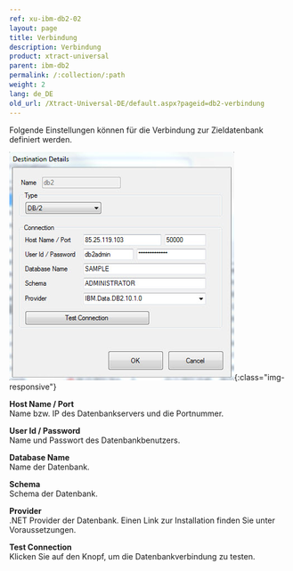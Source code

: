 ```yaml
---
ref: xu-ibm-db2-02
layout: page
title: Verbindung
description: Verbindung
product: xtract-universal
parent: ibm-db2
permalink: /:collection/:path
weight: 2
lang: de_DE
old_url: /Xtract-Universal-DE/default.aspx?pageid=db2-verbindung
---
```


Folgende Einstellungen können für die Verbindung zur Zieldatenbank definiert werden.

![DB2-Connection](/img/content/DB2-Connection.jpg){:class="img-responsive"}

**Host Name / Port** <br>
Name bzw. IP des Datenbankservers und die Portnummer.

**User Id / Password** <br>
Name und Passwort des Datenbankbenutzers.

**Database Name** <br>
Name der Datenbank.

**Schema** <br>
Schema der Datenbank.

**Provider** <br>
.NET Provider der Datenbank. Einen Link zur Installation finden Sie unter Voraussetzungen. 

**Test Connection** <br>
Klicken Sie auf den Knopf, um die Datenbankverbindung zu testen. 